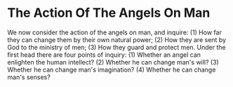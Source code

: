 # The Action Of The Angels On Man

We now consider the action of the angels on man, and inquire: (1) How far they can change them by their own natural power; (2) How they are sent by God to the ministry of men; (3) How they guard and protect men.  Under the first head there are four points of inquiry:
(1) Whether an angel can enlighten the human intellect?
(2) Whether he can change man's will?
(3) Whether he can change man's imagination?
(4) Whether he can change man's senses?